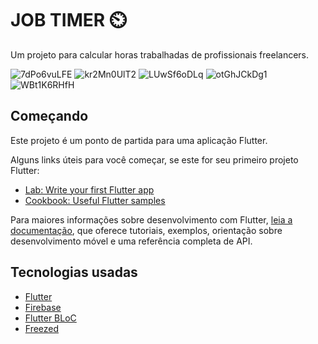 # JOB TIMER ⏲️

Um projeto para calcular horas trabalhadas de profissionais freelancers.

![7dPo6vuLFE](https://user-images.githubusercontent.com/52468127/175618544-4881564a-65fe-448b-9f04-6e82593d4255.png)
![kr2Mn0UlT2](https://user-images.githubusercontent.com/52468127/175618546-67742e6d-a25c-406c-8232-614950b45cf4.png)
![LUwSf6oDLq](https://user-images.githubusercontent.com/52468127/175618536-e6bbf866-955e-4535-a38b-2661192e7c5d.png)
![otGhJCkDg1](https://user-images.githubusercontent.com/52468127/175618542-6b0b7809-160c-4d94-ae5f-1791d7e5ebd5.png)
![WBt1K6RHfH](https://user-images.githubusercontent.com/52468127/175618543-420b407e-b1eb-4842-afa5-b6eedb34ba5b.png)

## Começando

Este projeto é um ponto de partida para uma aplicação Flutter.

Alguns links úteis para você começar, se este for seu primeiro projeto Flutter:

- [Lab: Write your first Flutter app](https://docs.flutter.dev/get-started/codelab)
- [Cookbook: Useful Flutter samples](https://docs.flutter.dev/cookbook)

Para maiores informações sobre desenvolvimento com Flutter,
[leia a documentação](https://docs.flutter.dev/), que oferece tutoriais,
exemplos, orientação sobre desenvolvimento móvel e uma referência completa de API.

## Tecnologias usadas
- [Flutter](https://docs.flutter.dev/)
- [Firebase](https://firebase.google.com/docs)
- [Flutter BLoC](https://bloclibrary.dev/#/)
- [Freezed](https://pub.dev/packages/freezed)

